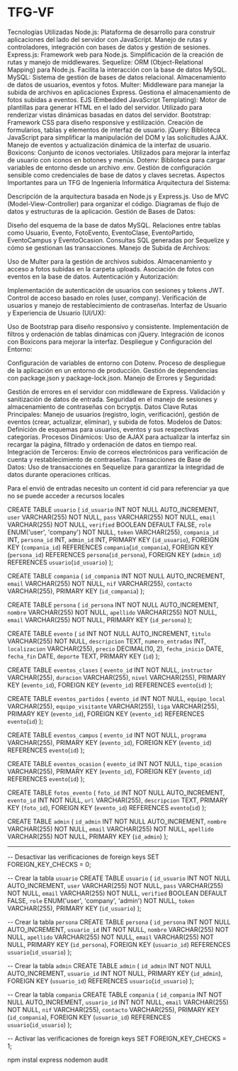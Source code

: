 # TFG-VF

Tecnologías Utilizadas
Node.js:
Plataforma de desarrollo para construir aplicaciones del lado del servidor con JavaScript.
Manejo de rutas y controladores, integración con bases de datos y gestión de sesiones.
Express.js:
Framework web para Node.js.
Simplificación de la creación de rutas y manejo de middlewares.
Sequelize:
ORM (Object-Relational Mapping) para Node.js.
Facilita la interacción con la base de datos MySQL.
MySQL:
Sistema de gestión de bases de datos relacional.
Almacenamiento de datos de usuarios, eventos y fotos.
Multer:
Middleware para manejar la subida de archivos en aplicaciones Express.
Gestiona el almacenamiento de fotos subidas a eventos.
EJS (Embedded JavaScript Templating):
Motor de plantillas para generar HTML en el lado del servidor.
Utilizado para renderizar vistas dinámicas basadas en datos del servidor.
Bootstrap:
Framework CSS para diseño responsive y estilización.
Creación de formularios, tablas y elementos de interfaz de usuario.
jQuery:
Biblioteca JavaScript para simplificar la manipulación del DOM y las solicitudes AJAX.
Manejo de eventos y actualización dinámica de la interfaz de usuario.
Boxicons:
Conjunto de iconos vectoriales.
Utilizados para mejorar la interfaz de usuario con iconos en botones y menús.
Dotenv:
Biblioteca para cargar variables de entorno desde un archivo .env.
Gestión de configuración sensible como credenciales de base de datos y claves secretas.
Aspectos Importantes para un TFG de Ingeniería Informática
Arquitectura del Sistema:

Descripción de la arquitectura basada en Node.js y Express.js.
Uso de MVC (Model-View-Controller) para organizar el código.
Diagramas de flujo de datos y estructuras de la aplicación.
Gestión de Bases de Datos:

Diseño del esquema de la base de datos MySQL.
Relaciones entre tablas como Usuario, Evento, FotoEvento, EventoClase, EventoPartido, EventoCampus y EventoOcasion.
Consultas SQL generadas por Sequelize y cómo se gestionan las transacciones.
Manejo de Subida de Archivos:

Uso de Multer para la gestión de archivos subidos.
Almacenamiento y acceso a fotos subidas en la carpeta uploads.
Asociación de fotos con eventos en la base de datos.
Autenticación y Autorización:

Implementación de autenticación de usuarios con sesiones y tokens JWT.
Control de acceso basado en roles (user, company).
Verificación de usuarios y manejo de restablecimiento de contraseñas.
Interfaz de Usuario y Experiencia de Usuario (UI/UX):

Uso de Bootstrap para diseño responsivo y consistente.
Implementación de filtros y ordenación de tablas dinámicas con jQuery.
Integración de iconos con Boxicons para mejorar la interfaz.
Despliegue y Configuración del Entorno:

Configuración de variables de entorno con Dotenv.
Proceso de despliegue de la aplicación en un entorno de producción.
Gestión de dependencias con package.json y package-lock.json.
Manejo de Errores y Seguridad:

Gestión de errores en el servidor con middleware de Express.
Validación y sanitización de datos de entrada.
Seguridad en el manejo de sesiones y almacenamiento de contraseñas con bcryptjs.
Datos Clave
Rutas Principales: Manejo de usuarios (registro, login, verificación), gestión de eventos (crear, actualizar, eliminar), y subida de fotos.
Modelos de Datos: Definición de esquemas para usuarios, eventos y sus respectivas categorías.
Procesos Dinámicos: Uso de AJAX para actualizar la interfaz sin recargar la página, filtrado y ordenación de datos en tiempo real.
Integración de Terceros: Envío de correos electrónicos para verificación de cuenta y restablecimiento de contraseñas.
Transacciones de Base de Datos: Uso de transacciones en Sequelize para garantizar la integridad de datos durante operaciones críticas.

Para el envió de entradas necesito un content id cid para
referenciar ya que no se puede acceder a recursos locales



CREATE TABLE `usuario` (
    `id_usuario` INT NOT NULL AUTO_INCREMENT,
    `user` VARCHAR(255) NOT NULL,
    `pass` VARCHAR(255) NOT NULL,
    `email` VARCHAR(255) NOT NULL,
    `verified` BOOLEAN DEFAULT FALSE,
    `role` ENUM('user', 'company') NOT NULL,
    `token` VARCHAR(255),
    `compania_id` INT,
    `persona_id` INT,
    `admin_id` INT,
    PRIMARY KEY (`id_usuario`),
    FOREIGN KEY (`compania_id`) REFERENCES `compania`(`id_compania`),
    FOREIGN KEY (`persona_id`) REFERENCES `persona`(`id_persona`),
    FOREIGN KEY (`admin_id`) REFERENCES `usuario`(`id_usuario`)
);


CREATE TABLE `compania` (
    `id_compania` INT NOT NULL AUTO_INCREMENT,
    `email` VARCHAR(255) NOT NULL,
    `nif` VARCHAR(255),
    `contacto` VARCHAR(255),
    PRIMARY KEY (`id_compania`)
);


CREATE TABLE `persona` (
    `id_persona` INT NOT NULL AUTO_INCREMENT,
    `nombre` VARCHAR(255) NOT NULL,
    `apellido` VARCHAR(255) NOT NULL,
    `email` VARCHAR(255) NOT NULL,
    PRIMARY KEY (`id_persona`)
);


CREATE TABLE `evento` (
    `id` INT NOT NULL AUTO_INCREMENT,
    `titulo` VARCHAR(255) NOT NULL,
    `descripcion` TEXT,
    `numero_entradas` INT,
    `localizacion` VARCHAR(255),
    `precio` DECIMAL(10, 2),
    `fecha_inicio` DATE,
    `fecha_fin` DATE,
    `deporte` TEXT,
    PRIMARY KEY (`id`)
);


CREATE TABLE `eventos_clases` (
    `evento_id` INT NOT NULL,
    `instructor` VARCHAR(255),
    `duracion` VARCHAR(255),
    `nivel` VARCHAR(255),
    PRIMARY KEY (`evento_id`),
    FOREIGN KEY (`evento_id`) REFERENCES `evento`(`id`)
);


CREATE TABLE `eventos_partidos` (
    `evento_id` INT NOT NULL,
    `equipo_local` VARCHAR(255),
    `equipo_visitante` VARCHAR(255),
    `liga` VARCHAR(255),
    PRIMARY KEY (`evento_id`),
    FOREIGN KEY (`evento_id`) REFERENCES `evento`(`id`)
);


CREATE TABLE `eventos_campus` (
    `evento_id` INT NOT NULL,
    `programa` VARCHAR(255),
    PRIMARY KEY (`evento_id`),
    FOREIGN KEY (`evento_id`) REFERENCES `evento`(`id`)
);


CREATE TABLE `eventos_ocasion` (
    `evento_id` INT NOT NULL,
    `tipo_ocasion` VARCHAR(255),
    PRIMARY KEY (`evento_id`),
    FOREIGN KEY (`evento_id`) REFERENCES `evento`(`id`)
);


CREATE TABLE `fotos_evento` (
    `foto_id` INT NOT NULL AUTO_INCREMENT,
    `evento_id` INT NOT NULL,
    `url` VARCHAR(255),
    `descripcion` TEXT,
    PRIMARY KEY (`foto_id`),
    FOREIGN KEY (`evento_id`) REFERENCES `evento`(`id`)
);


CREATE TABLE `admin` (
    `id_admin` INT NOT NULL AUTO_INCREMENT,
    `nombre` VARCHAR(255) NOT NULL,
    `email` VARCHAR(255) NOT NULL,
    `apellido` VARCHAR(255) NOT NULL,
    PRIMARY KEY (`id_admin`)
);


-----------



-- Desactivar las verificaciones de foreign keys
SET FOREIGN_KEY_CHECKS = 0;

-- Crear la tabla `usuario`
CREATE TABLE `usuario` (
    `id_usuario` INT NOT NULL AUTO_INCREMENT,
    `user` VARCHAR(255) NOT NULL,
    `pass` VARCHAR(255) NOT NULL,
    `email` VARCHAR(255) NOT NULL,
    `verified` BOOLEAN DEFAULT FALSE,
    `role` ENUM('user', 'company', 'admin') NOT NULL,
    `token` VARCHAR(255),
    PRIMARY KEY (`id_usuario`)
);

-- Crear la tabla `persona`
CREATE TABLE `persona` (
    `id_persona` INT NOT NULL AUTO_INCREMENT,
    `usuario_id` INT NOT NULL,
    `nombre` VARCHAR(255) NOT NULL,
    `apellido` VARCHAR(255) NOT NULL,
    `email` VARCHAR(255) NOT NULL,
    PRIMARY KEY (`id_persona`),
    FOREIGN KEY (`usuario_id`) REFERENCES `usuario`(`id_usuario`)
);

-- Crear la tabla `admin`
CREATE TABLE `admin` (
    `id_admin` INT NOT NULL AUTO_INCREMENT,
    `usuario_id` INT NOT NULL,
    PRIMARY KEY (`id_admin`),
    FOREIGN KEY (`usuario_id`) REFERENCES `usuario`(`id_usuario`)
);

-- Crear la tabla `compania`
CREATE TABLE `compania` (
    `id_compania` INT NOT NULL AUTO_INCREMENT,
    `usuario_id` INT NOT NULL,
    `email` VARCHAR(255) NOT NULL,
    `nif` VARCHAR(255),
    `contacto` VARCHAR(255),
    PRIMARY KEY (`id_compania`),
    FOREIGN KEY (`usuario_id`) REFERENCES `usuario`(`id_usuario`)
);

-- Activar las verificaciones de foreign keys
SET FOREIGN_KEY_CHECKS = 1;




npm instal express nodemon audit